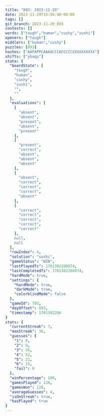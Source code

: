 ```yaml
---
title: "893: 2023-11-29"
date: 2023-11-29T15:56:48-08:00
tags: []
git_branch: 2023-11-29_893
contests: []
words: ["tough","human","cushy","sushi"]
openers: ["tough"]
middlers: ["human","cushy"]
puzzles: [893]
hashes: ["AAPAPPCAAAACCCACCCCCXXXXXXXXXX"]
shifts: ["ybaqs"]
state: {
  "boardState": [
    "tough",
    "human",
    "cushy",
    "sushi",
    "",
    ""
  ],
  "evaluations": [
    [
      "absent",
      "absent",
      "present",
      "absent",
      "present"
    ],
    [
      "present",
      "correct",
      "absent",
      "absent",
      "absent"
    ],
    [
      "absent",
      "correct",
      "correct",
      "correct",
      "absent"
    ],
    [
      "correct",
      "correct",
      "correct",
      "correct",
      "correct"
    ],
    null,
    null
  ],
  "rowIndex": 4,
  "solution": "sushi",
  "gameStatus": "WIN",
  "lastPlayedTs": 1701302208874,
  "lastCompletedTs": 1701302208874,
  "hardMode": true,
  "settings": {
    "hardMode": true,
    "darkMode": true,
    "colorblindMode": false
  },
  "gameId": 793,
  "dayOffset": 893,
  "timestamp": 1701302208
}
stats: {
  "currentStreak": 7,
  "maxStreak": 36,
  "guesses": {
    "1": 0,
    "2": 6,
    "3": 26,
    "4": 52,
    "5": 21,
    "6": 15,
    "fail": 0
  },
  "winPercentage": 100,
  "gamesPlayed": 120,
  "gamesWon": 120,
  "averageGuesses": 4,
  "isOnStreak": true,
  "hasPlayed": true
}
---
```

<!-- more -->
